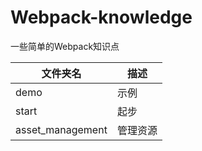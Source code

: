 # Webpack-knowledge
一些简单的Webpack知识点

| 文件夹名 | 描述 |
| - | - |
| demo | 示例 |
| start | 起步 |
| asset_management | 管理资源 |